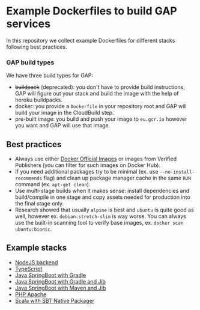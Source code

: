 # Example Dockerfiles to build GAP services

In this repository we collect example Dockerfiles for different stacks following best practices.

### GAP build types

We have three build types for GAP:
* ~~buildpack~~ (deprecated): you don't have to provide build instructions, GAP will figure out your stack and build the image with the help of heroku buildpacks.
* docker: you provide a `Dockerfile` in your repository root and GAP will build your image in the CloudBuild step.
* pre-built image: you build and push your image to `eu.gcr.io` however you want and GAP will use that image.

## Best practices

- Always use either [Docker Official Images](https://docs.docker.com/docker-hub/official_images/) or images from Verified Publishers (you can filter for such images on Docker Hub).
- If you need additional packages try to be minimal (ex. use `--no-install-recommends` flag) and clean up package manager cache in the same `RUN` command (ex. `apt-get clean`).
- Use multi-stage builds when it makes sense: install dependencies and build/compile in one stage and copy assets needed for production into the final stage only.
- Research showed that usually `alpine` is best and `ubuntu` is quite good as well, however ex. `debian:stretch-slim` is way worse. You can always use the built-in scanning tool to verify base images, ex. `docker scan ubuntu:bionic`.

## Example stacks

- [NodeJS backend](nodejs/)
- [TypeScript](typescript/)
- [Java SpringBoot with Gradle](java-gradle/)
- [Java SpringBoot with Gradle and Jib](java-gradle-jib/)
- [Java SpringBoot with Maven and Jib](java-mvn-jib/)
- [PHP Apache](php-apache/)
- [Scala with SBT Native Packager](scala-native-packager/)
